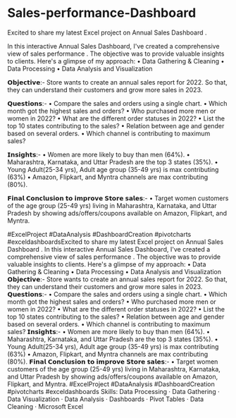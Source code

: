 # Sales-performance-Dashboard 
Excited to share my latest Excel project on Annual Sales Dashboard .

In this interactive Annual Sales Dashboard, I've created a comprehensive view of sales performance . The objective was to provide valuable insights to clients. 
Here's a glimpse of my approach:
• Data Gathering & Cleaning
• Data Processing
• Data Analysis and Visualization

𝗢𝗯𝗷𝗲𝗰𝘁𝗶𝘃𝗲:-
Store wants to create an annual sales report for 2022. So that, they can understand their customers and grow more sales in 2023.


𝗤𝘂𝗲𝘀𝘁𝗶𝗼𝗻𝘀:-
• Compare the sales and orders using a single chart.
• Which month got the highest sales and orders?
• Who purchased more men or women in 2022?
• What are the different order statuses in 2022?
• List the top 10 states contributing to the sales?
• Relation between age and gender based on several orders.
• Which channel is contributing to maximum sales?


𝗜𝗻𝘀𝗶𝗴𝗵𝘁𝘀:-
• Women are more likely to buy than men (64%).
• Maharashtra, Karnataka, and Uttar Pradesh are the top 3 states (35%).
• Young Adult(25-34 yrs), Adult age group (35-49 yrs) is max contributing (63%)
• Amazon, Flipkart, and Myntra channels are max contributing (80%).


𝗙𝗶𝗻𝗮𝗹 𝗖𝗼𝗻𝗰𝗹𝘂𝘀𝗶𝗼𝗻 𝘁𝗼 𝗶𝗺𝗽𝗿𝗼𝘃𝗲 𝗦𝘁𝗼𝗿𝗲 𝘀𝗮𝗹𝗲𝘀:-
• Target women customers of the age group (25-49 yrs) living in Maharashtra, Karnataka, and Uttar Pradesh by showing ads/offers/coupons available on Amazon, Flipkart, and Myntra.


#ExcelProject #DataAnalysis #DashboardCreation #pivotcharts
#exceldashboardsExcited to share my latest Excel project on Annual Sales Dashboard . In this interactive Annual Sales Dashboard, I've created a comprehensive view of sales performance . The objective was to provide valuable insights to clients. Here's a glimpse of my approach: • Data Gathering & Cleaning • Data Processing • Data Analysis and Visualization 𝗢𝗯𝗷𝗲𝗰𝘁𝗶𝘃𝗲:- Store wants to create an annual sales report for 2022. So that, they can understand their customers and grow more sales in 2023. 𝗤𝘂𝗲𝘀𝘁𝗶𝗼𝗻𝘀:- • Compare the sales and orders using a single chart. • Which month got the highest sales and orders? • Who purchased more men or women in 2022? • What are the different order statuses in 2022? • List the top 10 states contributing to the sales? • Relation between age and gender based on several orders. • Which channel is contributing to maximum sales? 𝗜𝗻𝘀𝗶𝗴𝗵𝘁𝘀:- • Women are more likely to buy than men (64%). • Maharashtra, Karnataka, and Uttar Pradesh are the top 3 states (35%). • Young Adult(25-34 yrs), Adult age group (35-49 yrs) is max contributing (63%) • Amazon, Flipkart, and Myntra channels are max contributing (80%). 𝗙𝗶𝗻𝗮𝗹 𝗖𝗼𝗻𝗰𝗹𝘂𝘀𝗶𝗼𝗻 𝘁𝗼 𝗶𝗺𝗽𝗿𝗼𝘃𝗲 𝗦𝘁𝗼𝗿𝗲 𝘀𝗮𝗹𝗲𝘀:- • Target women customers of the age group (25-49 yrs) living in Maharashtra, Karnataka, and Uttar Pradesh by showing ads/offers/coupons available on Amazon, Flipkart, and Myntra. #ExcelProject #DataAnalysis #DashboardCreation #pivotcharts #exceldashboards
Skills: Data Processing · Data Gathering · Data Visualization · Data Analysis · Dashboards · Pivot Tables · Data Cleaning · Microsoft Excel
